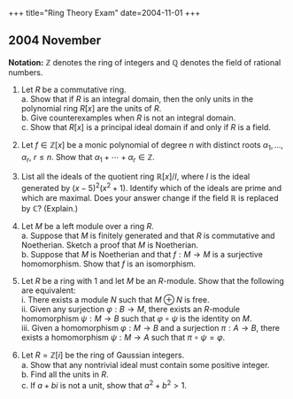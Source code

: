 +++
title="Ring Theory Exam"
date=2004-11-01
+++

## 2004 November

**Notation:** $\mathbb Z$ denotes the ring of integers and $\mathbb Q$ denotes the field of rational numbers.

1. Let $R$ be a commutative ring.\
   a. Show that if $R$ is an integral domain, then the only units in the polynomial ring $R[x]$ are the units of $R$.\
   b. Give counterexamples when $R$ is not an integral domain.\
   c. Show that $R[x]$ is a principal ideal domain if and only if $R$ is a field.

2. Let $f\in \mathbb Z[x]$ be a monic polynomial of degree $n$ with distinct roots $\alpha_1, \dots, \alpha_r$, $r \leq n$. Show that $\alpha_1 + \cdots + \alpha_r \in \mathbb Z$.

3. List all the ideals of the quotient ring $\mathbb R[x]/I$, where $I$ is the ideal generated by $(x-5)^2(x^2 + 1)$. Identify which of the ideals are prime and which are maximal. Does your answer change if the field $\mathbb R$ is replaced by $\mathbb C$? (Explain.)

4. Let $M$ be a left module over a ring $R$.\
   a. Suppose that $M$ is finitely generated and that $R$ is commutative and Noetherian. Sketch a proof that $M$ is Noetherian.\
   b. Suppose that $M$ is Noetherian and that $f: M \rightarrow M$ is a surjective homomorphism. Show that $f$ is an isomorphism.

5. Let $R$ be a ring with $1$ and let $M$ be an $R$-module. Show that the following are equivalent:\
   i. There exists a module $N$ such that $M\oplus N$ is free.\
   ii. Given any surjection $\varphi: B\rightarrow M$, there exists an $R$-module homomorphism $\psi: M \rightarrow B$ such that $\varphi \circ \psi$ is the identity on $M$.\
   iii. Given a homomorphism $\varphi: M\rightarrow B$ and a surjection $\pi: A \rightarrow B$, there exists a homomorphism $\psi : M \rightarrow A$ such that $\pi \circ \psi = \varphi$.

6. Let $R = \mathbb Z[i]$ be the ring of Gaussian integers.\
   a. Show that any nontrivial ideal must contain some positive integer.\
   b. Find all the units in $R$.\
   c. If $a + bi$ is not a unit, show that $a^2 + b^2 > 1$.
